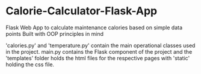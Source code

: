 # Calorie-Calculator-Flask-App
Flask Web App to calculate maintenance calories based on simple data points
Built with OOP principles in mind

'calories.py' and 'temperature.py' contain the main operational classes used in the project. main.py contains the Flask component of the project and the 'templates' folder holds the html files for the respective pages with 'static' holding the css file.
